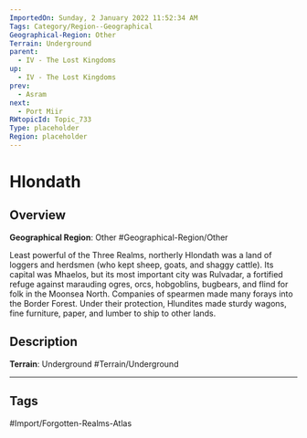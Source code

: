 ```yaml
---
ImportedOn: Sunday, 2 January 2022 11:52:34 AM
Tags: Category/Region--Geographical
Geographical-Region: Other
Terrain: Underground
parent:
  - IV - The Lost Kingdoms
up:
  - IV - The Lost Kingdoms
prev:
  - Asram
next:
  - Port Miir
RWtopicId: Topic_733
Type: placeholder
Region: placeholder
---
```

# Hlondath
## Overview
**Geographical Region**: Other
#Geographical-Region/Other

Least powerful of the Three Realms, northerly Hlondath was a land of loggers and herdsmen (who kept sheep, goats, and shaggy cattle). Its capital was Mhaelos, but its most important city was Rulvadar, a fortified refuge against marauding ogres, orcs, hobgoblins, bugbears, and flind for folk in the Moonsea North. Companies of spearmen made many forays into the Border Forest. Under their protection, Hlundites made sturdy wagons, fine furniture, paper, and lumber to ship to other lands.

## Description
**Terrain**: Underground
#Terrain/Underground


---
## Tags
#Import/Forgotten-Realms-Atlas

